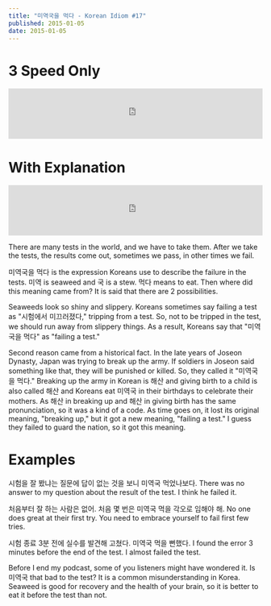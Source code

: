 ```yaml
---
title: "미역국을 먹다 - Korean Idiom #17"
published: 2015-01-05
date: 2015-01-05
---
```


#  3 Speed Only

<iframe id="audio_iframe" src="https://www.podbean.com/media/player/audio/postId/5436002/url/http%253A%252F%252Fwiseinit.podbean.com%252Fe%252F3-speed-edition-of-%25EB%25AF%25B8%25EC%2597%25AD%25EA%25B5%25AD%25EC%259D%2584-%25EB%25A8%25B9%25EB%258B%25A4%252F/initByJs/1/auto/1?skin=11" width="100%" height="100" frameborder="0" scrolling="no"></iframe>

#  With Explanation

<iframe id="audio_iframe" src="https://www.podbean.com/media/player/audio/postId/5436004?url=http%3A%2F%2Fwiseinit.podbean.com%2Fe%2F%25eb%25af%25b8%25ec%2597%25ad%25ea%25b5%25ad%25ec%259d%2584-%25eb%25a8%25b9%25eb%258b%25a4-korean-idioms-17%2F&amp;skin=11&amp;postId=5436004&amp;download=0&amp;share=1&amp;fonts=Helvetica&amp;auto=0" width="100%" height="100" frameborder="0" scrolling="no" data-name="pb-iframe-player"></iframe>

There are many tests in the world, and we have to take them. After we take the tests, the results come out, sometimes we pass, in other times we fail.

미역국을 먹다 is the expression Koreans use to describe the failure in the tests. 미역 is seaweed and 국 is a stew. 먹다 means to eat. Then where did this meaning came from? It is said that there are 2 possibilities.

Seaweeds look so shiny and slippery. Koreans sometimes say failing a test as "시험에서 미끄러졌다," tripping from a test. So, not to be tripped in the test, we should run away from slippery things. As a result, Koreans say that "미역국을 먹다" as "failing a test."

Second reason came from a historical fact. In the late years of Joseon Dynasty, Japan was trying to break up the army. If soldiers in Joseon said something like that, they will be punished or killed. So, they called it "미역국을 먹다." Breaking up the army in Korean is 해산 and giving birth to a child is also called 해산 and Koreans eat 미역국 in their birthdays to celebrate their mothers. As 해산 in breaking up and 해산 in giving birth has the same pronunciation, so it was a kind of a code. As time goes on, it lost its original meaning, "breaking up,"
but it got a new meaning, "failing a test." I guess they failed to guard the nation, so it got this meaning.

#  Examples

시험을 잘 봤냐는 질문에 답이 없는 것을 보니 미역국 먹었나보다.
There was no answer to my question about the result of the test. I think he failed it.

처음부터 잘 하는 사람은 없어. 처음 몇 번은 미역국 먹을 각오로 임해야 해.
No one does great at their first try. You need to embrace yourself to fail first few tries.

시험 종료 3분 전에 실수를 발견해 고쳤다. 미역국 먹을 뻔했다.
I found the error 3 minutes before the end of the test. I almost failed the test.

Before I end my podcast, some of you listeners might have wondered it. Is 미역국 that bad to the test? It is a common misunderstanding in Korea. Seaweed is good for recovery and the health of your brain, so it is better to eat it before the test than not.